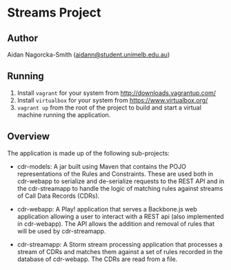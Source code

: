 # Streams Project

## Author

Aidan Nagorcka-Smith (aidann@student.unimelb.edu.au)

## Running

1. Install `vagrant` for your system from http://downloads.vagrantup.com/
3. Install `virtualbox` for your system from https://www.virtualbox.org/
4. `vagrant up` from the root of the project to build and start a virtual machine running the application.

## Overview

The application is made up of the following sub-projects:

* cdr-models: A jar built using Maven that contains the POJO representations of the Rules and Constraints. These are used both in cdr-webapp to serialize and de-serialize requests to the REST API and in the cdr-streamapp to handle the logic of matching rules against streams of Call Data Records (CDRs).

* cdr-webapp: A Play! application that serves a Backbone.js web application allowing a user to interact with a REST api (also implemented in cdr-webapp). The API allows the addition and removal of rules that will be used by cdr-streamapp.

* cdr-streamapp: A Storm stream processing application that processes a stream of CDRs and matches them against a set of rules recorded in the database of cdr-webapp. The CDRs are read from a file.
